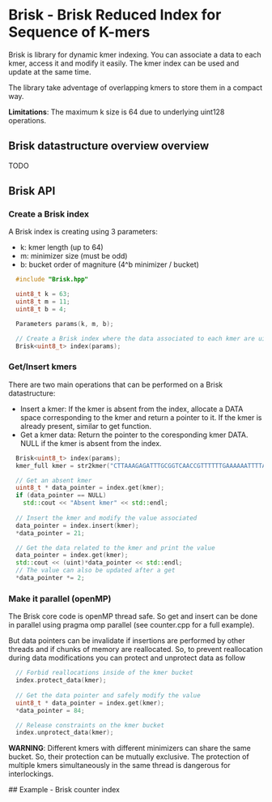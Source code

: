 # Brisk - Brisk Reduced Index for Sequence of K-mers

Brisk is library for dynamic kmer indexing.
You can associate a data to each kmer, access it and modify it easily.
The kmer index can be used and update at the same time.

The library take adventage of overlapping kmers to store them in a compact way.

**Limitations**: The maximum k size is 64 due to underlying uint128 operations.

## Brisk datastructure overview overview

TODO

## Brisk API

### Create a Brisk index

A Brisk index is creating using 3 parameters:
- k: kmer length (up to 64)
- m: minimizer size (must be odd)
- b: bucket order of magniture (4^b minimizer / bucket)

```cpp
  #include "Brisk.hpp"

  uint8_t k = 63;
  uint8_t m = 11;
  uint8_t b = 4;

  Parameters params(k, m, b);

  // Create a Brisk index where the data associated to each kmer are uint8_t values.
  Brisk<uint8_t> index(params);
```

### Get/Insert kmers

There are two main operations that can be performed on a Brisk datastructure:
- Insert a kmer: If the kmer is absent from the index, allocate a DATA space corresponding to the kmer and return a pointer to it.  If the kmer is already present, similar to get function.
- Get a kmer data: Return the pointer to the coresponding kmer DATA. NULL if the kmer is absent from the index.

```cpp
  Brisk<uint8_t> index(params);
  kmer_full kmer = str2kmer("CTTAAAGAGATTTGCGGTCAACCGTTTTTTGAAAAAATTTTATAAAAATATTTATCATATTGT", params);

  // Get an absent kmer
  uint8_t * data_pointer = index.get(kmer);
  if (data_pointer == NULL)
    std::cout << "Absent kmer" << std::endl;
  
  // Insert the kmer and modify the value associated
  data_pointer = index.insert(kmer);
  *data_pointer = 21;

  // Get the data related to the kmer and print the value
  data_pointer = index.get(kmer);
  std::cout << (uint)*data_pointer << std::endl;
  // The value can also be updated after a get
  *data_pointer *= 2;
```

### Make it parallel (openMP)

The Brisk core code is openMP thread safe.
So get and insert can be done in parallel using pragma omp parallel (see counter.cpp for a full example).

But data pointers can be invalidate if insertions are performed by other threads and if chunks of memory are reallocated.
So, to prevent reallocation during data modifications you can protect and unprotect data as follow

```cpp
  // Forbid reallocations inside of the kmer bucket
  index.protect_data(kmer);
  
  // Get the data pointer and safely modify the value
  uint8_t * data_pointer = index.get(kmer);
  *data_pointer = 84;

  // Release constraints on the kmer bucket
  index.unprotect_data(kmer);
```

**WARNING**: Different kmers with different minimizers can share the same bucket.
So, their protection can be mutually exclusive.
The protection of multiple kmers simultaneously in the same thread is dangerous for interlockings.

## Example - Brisk counter index


